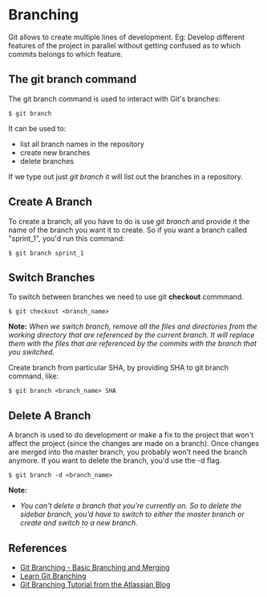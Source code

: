 # Branching

Git allows to create multiple lines of development. 
Eg: Develop different features of the project in parallel without getting confused as to which commits belongs to which feature.

## The git branch command
The git branch command is used to interact with Git's branches:

```
$ git branch
```

It can be used to:
  - list all branch names in the repository
  - create new branches
  - delete branches
  
If we type out just *git branch* it will list out the branches in a repository.

## Create A Branch
To create a branch, all you have to do is use *git branch* and provide it the name of the branch you want it to create. 
So if you want a branch called "sprint_1", you'd run this command:

```
$ git branch sprint_1
```
## Switch Branches
To switch between branches we need to use git **checkout** commmand.

```
$ git checkout <branch_name>
```
**Note:**
*When we switch branch, remove all the files and directories from the working directory that are referenced by the current branch. It will replace them with the files that are referenced by the commits with the branch that you switched.*

Create branch from particular SHA, by providing SHA to git branch command, like:
```
$ git branch <branch_name> SHA
```

## Delete A Branch

A branch is used to do development or make a fix to the project that won't affect the project (since the changes are made on a branch). Once changes are merged into the master branch, you probably won't need the branch anymore. If you want to delete the branch, you'd use the -d flag. 

```
$ git branch -d <branch_name>
```

**Note:**
  - *You can't delete a branch that you're currently on. So to delete the sidebar branch, you'd have to switch to either the master branch or create and switch to a new branch.* 
  
## References
  - [Git Branching - Basic Branching and Merging](https://git-scm.com/book/en/v2/Git-Branching-Basic-Branching-and-Merging)
  - [Learn Git Branching](http://learngitbranching.js.org/)
  - [Git Branching Tutorial from the Atlassian Blog](https://www.atlassian.com/git/tutorials/using-branches)







